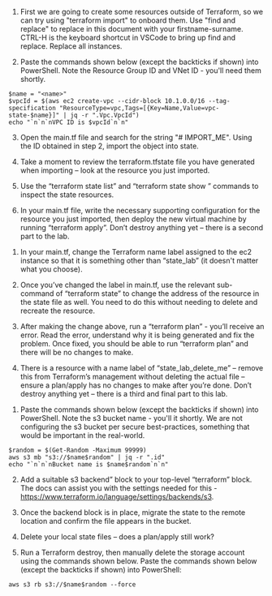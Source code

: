 <!-- 
###########################################
# IMPORTANT
###########################################
# Please run the following commands in PowerShell. 
# If you close your shell and re-open it part way through,
# you'll lose the variables we create. Please ensure
# you use the same terminal all the way through this lab.
-->

<!-- 
###########################################
# Lab Part 1
###########################################
-->

1. First we are going to create some resources outside of Terraform, so we can try using "terraform import" to onboard them. Use "find and replace" to replace <name> in this document with your firstname-surname. CTRL-H is the keyboard shortcut in VSCode to bring up find and replace. Replace all instances.

2. Paste the commands shown below (except the backticks if shown) into PowerShell. Note the Resource Group ID and VNet ID - you'll need them shortly.
```
$name = "<name>"
$vpcId = $(aws ec2 create-vpc --cidr-block 10.1.0.0/16 --tag-specification "ResourceType=vpc,Tags=[{Key=Name,Value=vpc-state-$name}]" | jq -r ".Vpc.VpcId")
echo "`n`n`nVPC ID is $vpcId`n`n"
```

3. Open the main.tf file and search for the string "# IMPORT_ME". Using the ID obtained in step 2, import the object into state.

4. Take a moment to review the terraform.tfstate file you have generated when importing – look at the resource you just imported.

5. Use the “terraform state list” and “terraform state show <resource>” commands to inspect the state resources.

6. In your main.tf file, write the necessary supporting configuration for the resource you just imported, then deploy the new virtual machine by running “terraform apply”. Don’t destroy anything yet – there is a second part to the lab.

<!-- 
###########################################
# Lab Part 2
###########################################
-->

1. In your main.tf, change the Terraform name label assigned to the ec2 instance so that it is something other than “state_lab” (it doesn't matter what you choose). 

2. Once you’ve changed the label in main.tf, use the relevant sub-command of “terraform state” to change the address of the resource in the state file as well. You need to do this without needing to delete and recreate the resource.

3. After making the change above, run a “terraform plan” - you’ll receive an error. Read the error, understand why it is being generated and fix the problem. Once fixed, you should be able to run “terraform plan” and there will be no changes to make.

4. There is a resource with a name label of “state_lab_delete_me” – remove this from Terraform’s management without deleting the actual file – ensure a plan/apply has no changes to make after you’re done. Don’t destroy anything yet – there is a third and final part to this lab.

<!-- 
###########################################
# Lab Part 3
###########################################
-->

1. Paste the commands shown below (except the backticks if shown) into PowerShell. Note the s3 bucket name - you'll it shortly. We are not configuring the s3 bucket per secure best-practices, something that would be important in the real-world.

```
$random = $(Get-Random -Maximum 99999)
aws s3 mb "s3://$name$random" | jq -r ".id"
echo "`n`n`nBucket name is $name$random`n`n"
```

2. Add a suitable s3 backend” block to your top-level “terraform” block. The docs can assist you with the settings needed for this - https://www.terraform.io/language/settings/backends/s3.

3. Once the backend block is in place, migrate the state to the remote location and confirm the file appears in the bucket.

4. Delete your local state files – does a plan/apply still work?

5. Run a Terraform destroy, then manually delete the storage account using the commands shown below. Paste the commands shown below (except the backticks if shown) into PowerShell:

```
aws s3 rb s3://$name$random --force  
```
